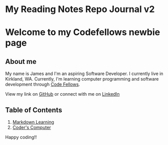 # My Reading Notes Repo Journal v2 

# Welcome to my Codefellows newbie page


## About me
My name is James and I'm an aspiring Software Developer. I currently live in Kirkland, WA. Currently, I'm learning computer programming and software development through [Code Fellows](https://www.codefellows.org/).

View my link on [GitHub](https://github.com/jabuan0910) or connect with me on [LinkedIn](https://www.linkedin.com/in/jabuan/)

## Table of Contents

1. [Markdown Learning](markdownlearning.md)
2. [Coder's Computer](coderscomputer.md)


Happy coding!!
